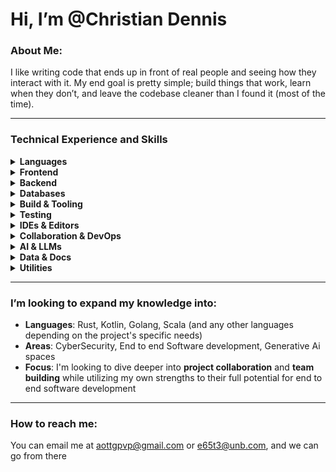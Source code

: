 # Hi, I’m @Christian Dennis

### About Me:
I like writing code that ends up in front of real people and seeing how they interact with it. My end goal is pretty simple; build things that work, learn when they don’t, and leave the codebase cleaner than I found it (most of the time).

---

### Technical Experience and Skills

<details>
  <summary><b>Languages</b></summary>
  <p>
    C++, Java, JavaScript, TypeScript, Python, C, SQL  
    <br/>
    <img src="https://cdn.jsdelivr.net/gh/devicons/devicon/icons/cplusplus/cplusplus-original.svg" width="40"/>
    <img src="https://cdn.jsdelivr.net/gh/devicons/devicon/icons/java/java-original.svg" width="40"/>
    <img src="https://cdn.jsdelivr.net/gh/devicons/devicon/icons/javascript/javascript-original.svg" width="40"/>
    <img src="https://cdn.jsdelivr.net/gh/devicons/devicon/icons/typescript/typescript-original.svg" width="40"/>
    <img src="https://cdn.jsdelivr.net/gh/devicons/devicon/icons/python/python-original.svg" width="40"/>
    <img src="https://cdn.jsdelivr.net/gh/devicons/devicon/icons/c/c-original.svg" width="40"/>
    <img src="https://cdn.jsdelivr.net/gh/devicons/devicon/icons/mysql/mysql-original.svg" width="40"/>
  </p>
</details>

<details>
  <summary><b>Frontend</b></summary>
  <p>
    React, React Router, JavaFX  
    <br/>
    <img src="https://cdn.jsdelivr.net/gh/devicons/devicon/icons/react/react-original.svg" width="40"/>
    <img src="https://cdn.jsdelivr.net/gh/devicons/devicon/icons/javascript/javascript-original.svg" width="40"/>
    <img src="https://cdn.jsdelivr.net/gh/devicons/devicon/icons/java/java-original.svg" width="40"/>
  </p>
</details>

<details>
  <summary><b>Backend</b></summary>
  <p>
    Node.js, Express, RESTful APIs, TypeORM, Zod  
    <br/>
    <img src="https://cdn.jsdelivr.net/gh/devicons/devicon/icons/nodejs/nodejs-original.svg" width="40"/>
    <img src="https://cdn.jsdelivr.net/gh/devicons/devicon/icons/express/express-original.svg" width="40"/>
    <img src="https://cdn.jsdelivr.net/gh/devicons/devicon/icons/typescript/typescript-original.svg" width="40"/>
  </p>
</details>

<details>
  <summary><b>Databases</b></summary>
  <p>
    PostgreSQL, SQLite, MongoDB  
    <br/>
    <img src="https://cdn.jsdelivr.net/gh/devicons/devicon/icons/postgresql/postgresql-original.svg" width="40"/>
    <img src="https://cdn.jsdelivr.net/gh/devicons/devicon/icons/sqlite/sqlite-original.svg" width="40"/>
    <img src="https://cdn.jsdelivr.net/gh/devicons/devicon/icons/mongodb/mongodb-original.svg" width="40"/>
  </p>
</details>

<details>
  <summary><b>Build & Tooling</b></summary>
  <p>
    Vite, npm, Docker, Coolify, Tailscale, Vercel, supabase  
    <br/>
    <img src="https://cdn.jsdelivr.net/gh/devicons/devicon/icons/vite/vite-original.svg" width="40"/>
    <img src="https://cdn.jsdelivr.net/gh/devicons/devicon/icons/npm/npm-original-wordmark.svg" width="40"/>
    <img src="https://cdn.jsdelivr.net/gh/devicons/devicon/icons/docker/docker-original.svg" width="40"/>
  </p>
</details>

<details>
  <summary><b>Testing</b></summary>
  <p>
    Jest  
    <br/>
    <img src="https://cdn.jsdelivr.net/gh/devicons/devicon/icons/jest/jest-plain.svg" width="40"/>
  </p>
</details>

<details>
  <summary><b>IDEs & Editors</b></summary>
  <p>
    Cursor IDE, VS Code, VS Studio, BlueJ, jGRASP  
    <br/>
    <img src="https://cdn.jsdelivr.net/gh/devicons/devicon/icons/vscode/vscode-original.svg" width="40"/>
    <img src="https://cdn.jsdelivr.net/gh/devicons/devicon/icons/visualstudio/visualstudio-plain.svg" width="40"/>
  </p>
</details>

<details>
  <summary><b>Collaboration & DevOps</b></summary>
  <p>
    Bitbucket, SourceTree, Jira, Slack, Discord, Paired Programming  
    <br/>
    <img src="https://cdn.jsdelivr.net/gh/devicons/devicon/icons/bitbucket/bitbucket-original.svg" width="40"/>
    <img src="https://cdn.jsdelivr.net/gh/devicons/devicon/icons/slack/slack-original.svg" width="40"/>
  </p>
</details>

<details>
  <summary><b>AI & LLMs</b></summary>
  <p>
    Gemini Pro 2.5, Claude Code, OpenAI o3 --- Conversational Interfaces, CLI, API/SDK; researched & benchmarked  
  </p>
</details>

<details>
  <summary><b>Data & Docs</b></summary>
  <p>
    Mermaid, Miro, Orval, Swagger, Google Sheets  
    <br/>
    <img src="https://cdn.jsdelivr.net/gh/devicons/devicon/icons/swagger/swagger-original.svg" width="40"/>
    <img src="https://cdn.jsdelivr.net/gh/devicons/devicon/icons/google/google-original.svg" width="40"/>
  </p>
</details>

<details>
  <summary><b>Utilities</b></summary>
  <p>
    Postman, TablePlus, Google Colab  
    <br/>
    <img src="https://cdn.jsdelivr.net/gh/devicons/devicon/icons/postman/postman-original.svg" width="40"/>
    <img src="https://cdn.jsdelivr.net/gh/devicons/devicon/icons/google/google-original.svg" width="40"/>
  </p>
</details>

---

### I’m looking to expand my knowledge into:
- **Languages**: Rust, Kotlin, Golang, Scala (and any other languages depending on the project's specific needs)  
- **Areas**: CyberSecurity, End to end Software development, Generative Ai spaces  
- **Focus**: I'm looking to dive deeper into **project collaboration** and **team building** while utilizing my own strengths to their full potential for end to end software development  

---

### How to reach me:
You can email me at [aottgpvp@gmail.com](mailto:aottgpvp@gmail.com) or [e65t3@unb.com](mailto:e65t3@unb.com), and we can go from there
